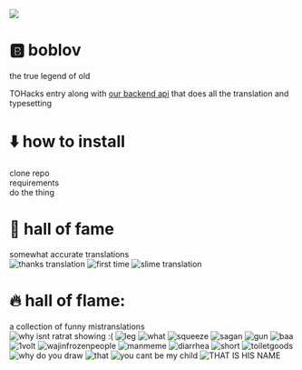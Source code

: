 ![](/images/title.png)
# 🅱️ boblov
the true legend of old

TOHacks entry along with [our backend api](https://github.com/0x534b/manga-translation-api) that does all the translation and typesetting

# ⬇️ how to install
clone repo <br> requirements <br> do the thing 

# 👑 hall of fame
somewhat accurate translations <br>
![thanks translation](/images/ACTUAL_TRANSLATION.png)
![first time](/images/makitranslation.png)
![slime translation](/images/slimetranslation.png)

# 🔥 hall of flame:
a collection of funny mistranslations <br>
![why isnt ratrat showing :(](/images/ratrat.png)
![leg](/images/leg.png)
![what](/images/what.png)
![squeeze](/images/squeeze.png)
![sagan](/images/sagan.png)
![gun](/images/gun.png)
![baa](/images/baa.png)
![1volt](/images/1volt.png)
![wajinfrozenpeople](/images/wajinfrozenpeople.png)
![manmeme](/images/manmeme.png)
![diarrhea](/images/diarrhea.png)
![short](/images/short.png)
![toiletgoods](/images/toiletgoods.png)
![why do you draw](/images/whydoyoudraw.png)
![that](/images/that.png)
![you cant be my child](/images/youcantbemychild.png)
![THAT IS HIS NAME](/images/thatishisname.png)